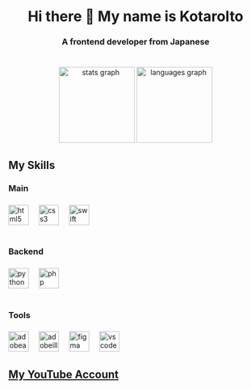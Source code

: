 <h1 align="center">Hi there 👋 My name is KotaroIto</h1>

###

<h3 align="center">A frontend developer from Japanese</h3>

###

<br clear="both">

<div align="center">
<img src="https://github-readme-stats.vercel.app/api?username=nikkou-0814&hide_title=false&hide_rank=false&show_icons=true&include_all_commits=true&count_private=true&disable_animations=false&theme=dracula&locale=en&hide_border=true&order=1" height="150" alt="stats graph"  />
<img src="https://github-readme-stats.vercel.app/api/top-langs?username=nikkou-0814&locale=en&hide_title=false&layout=compact&card_width=320&theme=dracula&hide_border=true&order=2" height="150" alt="languages graph"  />
</div>

###

<h2 align="left">My Skills</h2>

###

<h3 align="left">Main</h3>

###

<div align="left">
  <img src="https://skillicons.dev/icons?i=html" height="40" alt="html5 logo"  />
  <img width="12" />
  <img src="https://skillicons.dev/icons?i=css" height="40" alt="css3 logo"  />
  <img width="12" />
  <img src="https://skillicons.dev/icons?i=swift" height="40" alt="swift logo"  />
</div>

###

<h1 align="left"></h1>

###

<h3 align="left">Backend</h3>

###

<div align="left">
  <img src="https://skillicons.dev/icons?i=py" height="40" alt="python logo"  />
  <img width="12" />
  <img src="https://skillicons.dev/icons?i=php" height="40" alt="php logo"  />
</div>

###

<h1 align="left"></h1>

###

<h3 align="left">Tools</h3>

###

<div align="left">
  <img src="https://skillicons.dev/icons?i=ae" height="40" alt="adobeaftereffects logo"  />
  <img width="12" />
  <img src="https://skillicons.dev/icons?i=ai" height="40" alt="adobeillustrator logo"  />
  <img width="12" />
  <img src="https://skillicons.dev/icons?i=figma" height="40" alt="figma logo"  />
  <img width="12" />
  <img src="https://skillicons.dev/icons?i=vscode" height="40" alt="vscode logo"  />
</div>

###

<h2 align="left"><a href="https://www.youtube.com/@nikkou_0814">My YouTube Account</a></h2>
